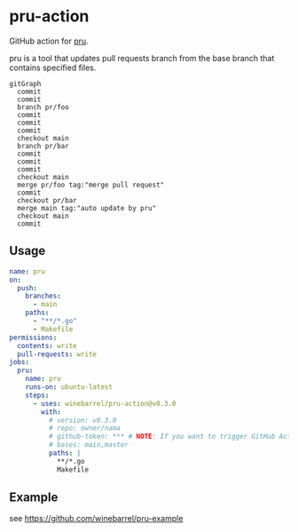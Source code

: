 # pru-action

GitHub action for [pru](https://github.com/winebarrel/pru).

pru is a tool that updates pull requests branch from the base branch that contains specified files.

```mermaid
gitGraph
  commit
  commit
  branch pr/foo
  commit
  commit
  commit
  checkout main
  branch pr/bar
  commit
  commit
  commit
  checkout main
  merge pr/foo tag:"merge pull request"
  commit
  checkout pr/bar
  merge main tag:"auto update by pru"
  checkout main
  commit
```

## Usage

```yaml
name: pru
on:
  push:
    branches:
      - main
    paths:
      - "**/*.go"
      - Makefile
permissions:
  contents: write
  pull-requests: write
jobs:
  pru:
    name: pru
    runs-on: ubuntu-latest
    steps:
      - uses: winebarrel/pru-action@v0.3.0
        with:
          # version: v0.3.0
          # repo: owner/nama
          # github-token: *** # NOTE: If you want to trigger GitHub Actions in a merge, please use GitHub Apps or PAT
          # bases: main,master
          paths: |
            **/*.go
            Makefile
```

## Example

see https://github.com/winebarrel/pru-example
